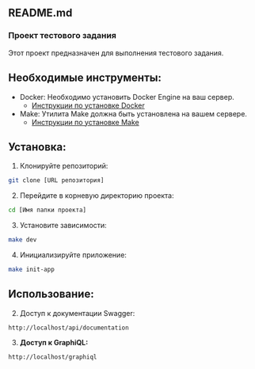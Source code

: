 ## README.md

### Проект тестового задания

Этот проект предназначен для выполнения тестового задания.

## Необходимые инструменты:

* Docker: Необходимо установить Docker Engine на ваш сервер.
    * [Инструкции по установке Docker](https://docs.docker.com/engine/install/)
* Make: Утилита Make должна быть установлена на вашем сервере. 
    * [Инструкции по установке Make](https://www.gnu.org/software/make/manual/make.html) 

## Установка:

1. Клонируйте репозиторий:
```sh
git clone [URL репозитория]
```
   
2. Перейдите в корневую директорию проекта:
```sh
cd [Имя папки проекта]
```
3. Установите зависимости:
```sh
make dev
```
   
4. Инициализируйте приложение:
```sh
make init-app
```

## Использование:
2. Доступ к документации Swagger:

```
http://localhost/api/documentation
```

3. **Доступ к GraphiQL:**

```
http://localhost/graphiql
```